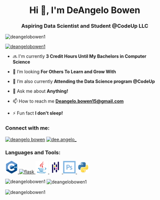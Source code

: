 <h1 align="center">Hi 👋, I'm DeAngelo Bowen</h1>
<h3 align="center">Aspiring Data Scientist and Student @CodeUp LLC</h3>

<p align="left"> <img src="https://komarev.com/ghpvc/?username=deangelobowen1&label=Profile%20views&color=0e75b6&style=flat" alt="deangelobowen1" /> </p>

<p align="left"> <a href="https://github.com/ryo-ma/github-profile-trophy"><img src="https://github-profile-trophy.vercel.app/?username=deangelobowen1" alt="deangelobowen1" /></a> </p>

- 🔜 I'm currently **3 Credit Hours Until My Bachelors in Computer Science**

- 🎎 I’m looking **For Others To Learn and Grow With**

- 🤝 I’m also currently **Attending the Data Science program @CodeUp**

- 💬 Ask me about **Anything!**

- 📫 How to reach me **Deangelo.bowen15@gmail.com**

- ⚡ Fun fact **I don't sleep!**

<h3 align="left">Connect with me:</h3>
<p align="left">
<a href="https://fb.com/deangelo bowen" target="blank"><img align="center" src="https://raw.githubusercontent.com/rahuldkjain/github-profile-readme-generator/master/src/images/icons/Social/facebook.svg" alt="deangelo bowen" height="30" width="40" /></a>
<a href="https://instagram.com/dee.angelo_" target="blank"><img align="center" src="https://raw.githubusercontent.com/rahuldkjain/github-profile-readme-generator/master/src/images/icons/Social/instagram.svg" alt="dee.angelo_" height="30" width="40" /></a>
</p>

<h3 align="left">Languages and Tools:</h3>
<p align="left"> <a href="https://www.w3schools.com/cpp/" target="_blank" rel="noreferrer"> <img src="https://raw.githubusercontent.com/devicons/devicon/master/icons/cplusplus/cplusplus-original.svg" alt="cplusplus" width="40" height="40"/> </a> <a href="https://flask.palletsprojects.com/" target="_blank" rel="noreferrer"> <img src="https://www.vectorlogo.zone/logos/pocoo_flask/pocoo_flask-icon.svg" alt="flask" width="40" height="40"/> </a> <a href="https://www.java.com" target="_blank" rel="noreferrer"> <img src="https://raw.githubusercontent.com/devicons/devicon/master/icons/java/java-original.svg" alt="java" width="40" height="40"/> </a> <a href="https://pandas.pydata.org/" target="_blank" rel="noreferrer"> <img src="https://raw.githubusercontent.com/devicons/devicon/2ae2a900d2f041da66e950e4d48052658d850630/icons/pandas/pandas-original.svg" alt="pandas" width="40" height="40"/> </a> <a href="https://www.photoshop.com/en" target="_blank" rel="noreferrer"> <img src="https://raw.githubusercontent.com/devicons/devicon/master/icons/photoshop/photoshop-line.svg" alt="photoshop" width="40" height="40"/> </a> <a href="https://www.python.org" target="_blank" rel="noreferrer"> <img src="https://raw.githubusercontent.com/devicons/devicon/master/icons/python/python-original.svg" alt="python" width="40" height="40"/> </a> </p>

<p><img align="left" src="https://github-readme-stats.vercel.app/api/top-langs?username=deangelobowen1&show_icons=true&locale=en&layout=compact" alt="deangelobowen1" /></p>

<p>&nbsp;<img align="center" src="https://github-readme-stats.vercel.app/api?username=deangelobowen1&show_icons=true&locale=en" alt="deangelobowen1" /></p>

<p><img align="center" src="https://github-readme-streak-stats.herokuapp.com/?user=deangelobowen1&" alt="deangelobowen1" /></p>

